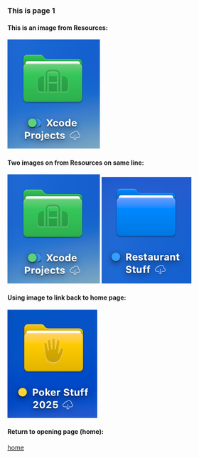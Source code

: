 ### This is page 1

#### This is an image from Resources:
![green_folder](../Resources/green_folder.png)
#### Two images on from Resources on same line:
![green _folder](../Resources/green_folder.png) ![blue_folder](../Resources/blue_folder.png)
#### Using image to link back to home page:
[![yellow_folder](../yellow_folder.png)](../index.md)
#### Return to opening page (home):
[home](../index.md)